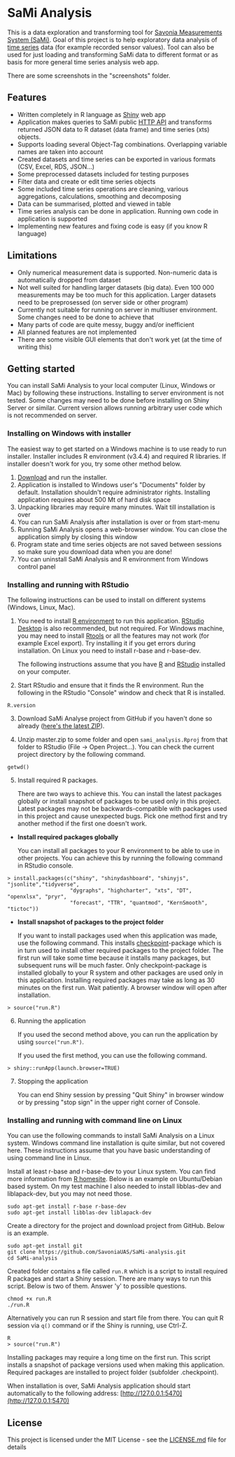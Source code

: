 # SaMi Analysis

This is a data exploration and transforming tool for [Savonia Measurements System (SaMi)](http://sami.savonia.fi/). Goal of this project is to help exploratory data analysis of [time series](https://en.wikipedia.org/wiki/Time_series) data (for example recorded sensor values). Tool can also be used for just loading and transforming SaMi data to different format or as basis for more general time series analysis web app.

There are some screenshots in the "screenshots" folder.

## Features

- Written completely in R language as [Shiny](https://shiny.rstudio.com/) web app
- Application makes queries to SaMi public [HTTP API](https://sami.savonia.fi/Manage/Home/Help#json) and transforms returned JSON data to R dataset (data frame) and time series (xts) objects.
- Supports loading several Object-Tag combinations. Overlapping variable names are taken into account
- Created datasets and time series can be exported in various formats (CSV, Excel, RDS, JSON...)
- Some preprocessed datasets included for testing purposes
- Filter data and create or edit time series objects
- Some included time series operations are cleaning, various aggregations, calculations, smoothing and decomposing
- Data can be summarised, plotted and viewed in table
- Time series analysis can be done in application. Running own code in application is supported
- Implementing new features and fixing code is easy (if you know R language)

## Limitations

- Only numerical measurement data is supported. Non-numeric data is automatically dropped from dataset
- Not well suited for handling larger datasets (big data). Even 100 000 measurements may be too much for this application. Larger datasets need to be preprosessed (on server side or other program)
- Currently not suitable for running on server in multiuser environment. Some changes need to be done to achieve that
- Many parts of code are quite messy, buggy and/or inefficient
- All planned features are not implemented
- There are some visible GUI elements that don't work yet (at the time of writing this)

## Getting started

You can install SaMi Analysis to your local computer (Linux, Windows or Mac) by following these instructions. Installing to server environment is not tested. Some changes may need to be done before installing on Shiny Server or similar. Current version allows running arbitrary user code which is not recommended on server.

### Installing on Windows with installer

The easiest way to get started on a Windows machine is to use ready to run installer. Installer includes R environment (v3.4.4) and required R libraries. If installer doesn't work for you, try some other method below.

1. [Download](https://github.com/SavoniaUAS/sami-analysis/releases/download/v0.8.2/SaMi_Analysis_installer_win_x64_v0.8.2_full.exe) and run the installer.
2. Application is installed to Windows user's "Documents" folder by default. Installation shouldn't require administrator rights. Installing application requires about 500 Mt of hard disk space
3. Unpacking libraries may require many minutes. Wait till installation is over
4. You can run SaMi Analysis after installation is over or from start-menu
5. Running SaMi Analysis opens a web-browser window. You can close the application simply by closing this window
6. Program state and time series objects are not saved between sessions so make sure you download data when you are done!
7. You can uninstall SaMi Analysis and R environment from Windows control panel

### Installing and running with RStudio

The following instructions can be used to install on different systems (Windows, Linux, Mac).

1. You need to install [R environment](https://cloud.r-project.org/) to run this application. [RStudio Desktop](https://www.rstudio.com/products/rstudio/download/#download) is also recommended, but not required. For Windows machine, you may need to install [Rtools](https://cran.r-project.org/bin/windows/Rtools/) or all the features may not work (for example Excel export). Try installing it if you get errors during installation. On Linux you need to install r-base and r-base-dev.
  
    The following instructions assume that you have [R](https://cloud.r-project.org/) and [RStudio](https://www.rstudio.com/products/rstudio/download/#download) installed on your computer. 

2. Start RStudio and ensure that it finds the R environment. Run the following in the RStudio "Console" window and check that R is installed.
  
```
R.version
```
3. Download SaMi Analyse project from GitHub if you haven't done so already ([here's the latest ZIP](../archive/master.zip)).

4. Unzip master.zip to some folder and open `sami_analysis.Rproj` from that folder to RStudio (File -> Open Project...). You can check the current project directory by the following command.
  
```
getwd()
```

5. Install required R packages. 
  
    There are two ways to achieve this. You can install the latest packages globally or install snapshot of packages to be used only in this project. Latest packages may not be backwards-compatible with packages used in this project and cause unexpected bugs. Pick one method first and try another method if the first one doesn't work.

  - **Install required packages globally**

      You can install all packages to your R environment to be able to use in other projects. You can achieve this by running the following command in RStudio console. 
  
```
> install.packages(c("shiny", "shinydashboard", "shinyjs", "jsonlite","tidyverse",
                    "dygraphs", "highcharter", "xts", "DT", "openxlsx", "pryr",
                    "forecast", "TTR", "quantmod", "KernSmooth", "tictoc"))
```

  - **Install snapshot of packages to the project folder**
  
    If you want to install packages used when this application was made, use the following command. This installs [checkpoint](https://cran.r-project.org/web/packages/checkpoint/vignettes/checkpoint.html)-package which is in turn used to install other required packages to the project folder. The first run will take some time because it installs many packages, but subsequent runs will be much faster. Only checkpoint-package is installed globally to your R system and other packages are used only in this application. Installing required packages may take as long as 30 minutes on the first run. Wait patiently. A browser window will open after installation.

```
> source("run.R")
```

6. Running the application

    If you used the second method above, you can run the application by using `source("run.R")`. 

    If you used the first method, you can use the following command.
  
```
> shiny::runApp(launch.browser=TRUE)

```

7. Stopping the application

    You can end Shiny session by pressing "Quit Shiny" in browser window or by pressing "stop sign" in the upper right corner of Console.

### Installing and running with command line on Linux

You can use the following commands to install SaMi Analysis on a Linux system. Windows command line installation is quite similar, but not covered here. These instructions assume that you have basic understanding of using command line in Linux.

Install at least r-base and r-base-dev to your Linux system. You can find more information from [R homesite](https://cloud.r-project.org/). Below is an example on Ubuntu/Debian based system. On my test machine I also needed to install libblas-dev and liblapack-dev, but you may not need those.

```
sudo apt-get install r-base r-base-dev
sudo apt-get install libblas-dev liblapack-dev
```
Create a directory for the project and download project from GitHub. Below is an example.

```
sudo apt-get install git
git clone https://github.com/SavoniaUAS/SaMi-analysis.git
cd SaMi-analysis

```
Created folder contains a file called `run.R` which is a script to install required R packages and start a Shiny session. There are many ways to run this script. Below is two of them. Answer 'y' to possible questions.

```
chmod +x run.R
./run.R
```
Alternatively you can run R session and start file from there. You can quit R session via `q()` command or if the Shiny is running, use Ctrl-Z.

```
R
> source("run.R")
```
Installing packages may require a long time on the first run. This script installs a snapshot of package versions used when making this application. Required packages are installed to project folder (subfolder .checkpoint).

When installation is over, SaMi Analysis application should start automatically to the following address: [http://127.0.0.1:5470](http://127.0.0.1:5470)

## License

This project is licensed under the MIT License - see the [LICENSE.md](LICENSE.md) file for details

